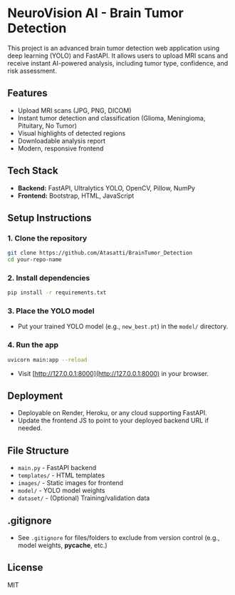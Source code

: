 # NeuroVision AI - Brain Tumor Detection

This project is an advanced brain tumor detection web application using deep learning (YOLO) and FastAPI. It allows users to upload MRI scans and receive instant AI-powered analysis, including tumor type, confidence, and risk assessment.

## Features
- Upload MRI scans (JPG, PNG, DICOM)
- Instant tumor detection and classification (Glioma, Meningioma, Pituitary, No Tumor)
- Visual highlights of detected regions
- Downloadable analysis report
- Modern, responsive frontend

## Tech Stack
- **Backend:** FastAPI, Ultralytics YOLO, OpenCV, Pillow, NumPy
- **Frontend:** Bootstrap, HTML, JavaScript

## Setup Instructions

### 1. Clone the repository
```bash
git clone https://github.com/Atasatti/BrainTumor_Detection
cd your-repo-name
```

### 2. Install dependencies
```bash
pip install -r requirements.txt
```

### 3. Place the YOLO model
- Put your trained YOLO model (e.g., `new_best.pt`) in the `model/` directory.

### 4. Run the app
```bash
uvicorn main:app --reload
```
- Visit [http://127.0.0.1:8000](http://127.0.0.1:8000) in your browser.

## Deployment
- Deployable on Render, Heroku, or any cloud supporting FastAPI.
- Update the frontend JS to point to your deployed backend URL if needed.

## File Structure
- `main.py` - FastAPI backend
- `templates/` - HTML templates
- `images/` - Static images for frontend
- `model/` - YOLO model weights
- `dataset/` - (Optional) Training/validation data

## .gitignore
- See `.gitignore` for files/folders to exclude from version control (e.g., model weights, __pycache__, etc.)

## License
MIT 
